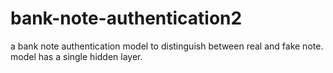 # bank-note-authentication2
a bank note authentication model to distinguish between real and fake note. model has a single hidden layer.
